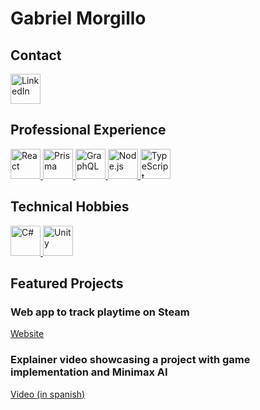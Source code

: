 <h1>Gabriel Morgillo</h1>

<h2>Contact</h2>

<p>
  <a href="https://www.linkedin.com/in/gabriel-antonio-morgillo-7447b1130/">
    <img
      width="48px"
      height="48px"
      src="https://img.icons8.com/color/48/000000/linkedin.png"
      alt="LinkedIn"
    />
  </a>
</p>

<h2>Professional Experience</h2>

<p>
  <a href="https://react.dev/" target="_blank" rel="noopener noreferrer">
    <img
      width="48px"
      height="48px"
      src="https://img.icons8.com/color/48/000000/react-native.png"
      alt="React"
    />
  </a>
  <a href="https://www.prisma.io/" target="_blank" rel="noopener noreferrer"> 
    <img
      width="48px"
      height="48px"
      src="https://avatars.githubusercontent.com/u/17219288?s=280&v=4"
      alt="Prisma"
    />
  </a>
  <a href="https://graphql.org/" target="_blank" rel="noopener noreferrer">
    <img
      width="48px"
      height="48px"
      src="https://img.icons8.com/color/48/000000/graphql.png"
      alt="GraphQL"
    />
  </a>
  <a href="https://nodejs.org" target="_blank" rel="noopener noreferrer">
    <img
      width="48px"
      height="48px"
      src="https://brandslogos.com/wp-content/uploads/images/large/nodejs-icon-logo-black-and-white.png"
      alt="Node.js"
    />
  </a>
  <a href="https://www.typescriptlang.org/" target="_blank" rel="noopener noreferrer">
    <img
      width="48px"
      height="48px"
      src="https://img.icons8.com/color/48/000000/typescript.png"
      alt="TypeScript"
    />
  </a>
</p>

<h2>Technical Hobbies</h2>

<p>
  <a href="https://learn.microsoft.com/en-us/dotnet/csharp/" target="_blank" rel="noopener noreferrer">
    <img
      width="48px"
      height="48px"
      src="https://img.icons8.com/color/48/000000/c-sharp-logo.png"
      alt="C#"
    />
  </a>
  <a href="https://unity.com" target="_blank" rel="noopener noreferrer">
    <img
      width="48px"
      height="48px"
      src="https://www.citypng.com/public/uploads/preview/unity-white-logo-icon-png-11663347637u87rvlltwq.png?v=2023050201"
      alt="Unity"
    />
  </a>
</p>

<h2>Featured Projects</h2>

<h3>Web app to track playtime on Steam</h3>

<p>
  <a href="https://gabymorgi-game-tracker.netlify.app/">Website</a>
</p>

<h3>
  Explainer video showcasing a project with game implementation and Minimax AI
</h3>

<p>
  <a href="https://www.youtube.com/watch?v=YU1uqGt966E">Video (in spanish)</a>
</p>

<!--
**gabymorgi/GabyMorgi** is a ✨ _special_ ✨ repository because its `README.md` (this file) appears on your GitHub profile.

Here are some ideas to get you started:

- 🔭 I’m currently working on ...
- 🌱 I’m currently learning ...
- 👯 I’m looking to collaborate on ...
- 🤔 I’m looking for help with ...
- 💬 Ask me about ...
- 📫 How to reach me: ...
- 😄 Pronouns: ...
- ⚡ Fun fact: ...
-->
